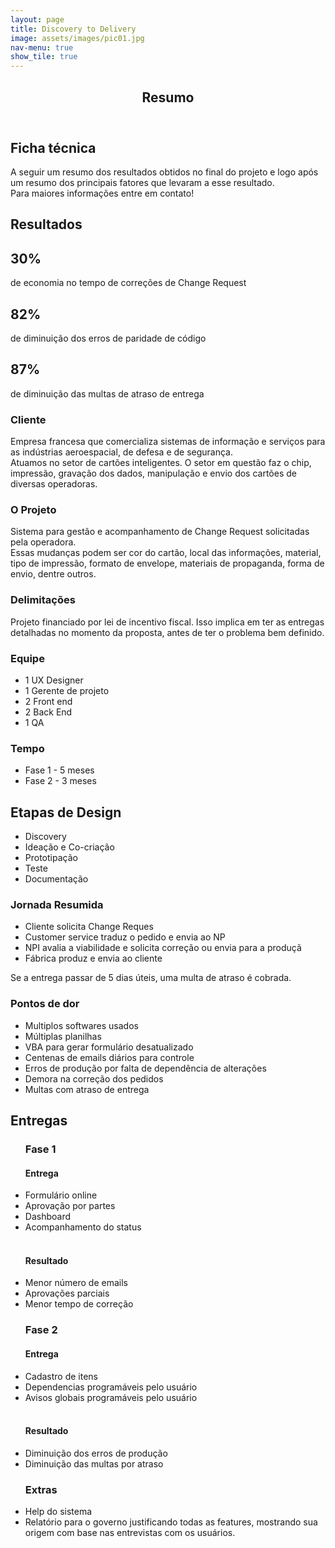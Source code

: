```yaml
---
layout: page
title: Discovery to Delivery
image: assets/images/pic01.jpg
nav-menu: true
show_tile: true
---
```


<!-- Main -->
<div id="main" class="alt">

<!-- One -->
<section id="one">
	<div class="inner">
		<header class="major">
			<h1>Resumo</h1>
		</header>

<!-- Content -->
<div class="12u$">
<h2 id="content">Ficha técnica</h2>
<p> A seguir um resumo dos resultados obtidos no final do projeto e logo após um resumo dos principais fatores que levaram a esse resultado.<br>Para maiores informações entre em contato!</p>
</div>
<h2 id="content">Resultados</h2>
<div class="row">
    <div class="4u 12u$(small)">
        <div class="box-center">
		<h1>30%</h1>
		<p>de economia no tempo de correções de Change Request</p>
        </div>
	</div>
	<div class="4u 12u$(small)">
        <div class="box-center">
		<h1>82%</h1>
		<p>de diminuição dos erros de paridade de código </p>
	    </div>
	</div>
    <div class="4u$ 12u$(small)">
		<div class="box-center">
        <h1>87%</h1>
		<p>de diminuição das multas de atraso de entrega </p>
        </div>
    </div>
<div class="row">
	<div class="6u 12u$(medium)">
		<h3>Cliente</h3>
		<p>Empresa francesa que comercializa sistemas de informação e serviços para as indústrias aeroespacial, de defesa e de segurança. <br>Atuamos no setor de cartões inteligentes. O setor em questão faz o chip, impressão, gravação dos dados, manipulação e envio dos cartões de diversas operadoras.</p>
	</div>
	<div class="6u$ 12u$(medium)">
		<h3>O Projeto</h3>
		<p>Sistema para gestão e acompanhamento de Change Request solicitadas pela operadora.<br>Essas mudanças podem ser cor do cartão, local das informações, material, tipo de impressão, formato de envelope, materiais de propaganda, forma de envio, dentre outros.
        </p>
	</div>
	<!-- Break -->
	<div class="6u 12u$(small)">
		<h3>Delimitações</h3>
		<p>Projeto financiado por lei de incentivo fiscal. Isso implica em ter as entregas detalhadas no momento da proposta, antes de ter o problema bem definido.</p>
	</div>
	<div class="3u 6u$(small)">
		<h3>Equipe</h3>
		<ul>
            <li>1 UX Designer</li>
            <li>1 Gerente de projeto</li>
            <li>2 Front end</li>
            <li>2 Back End</li>
            <li>1 QA</li>
        </ul>
	</div>
	<div class="3u$ 6
u$(small)">
		<h3>Tempo</h3>
		<ul>
            <li>Fase 1 - 5 meses</li>
            <li>Fase 2 - 3 meses</li>
        </ul>
	</div>
</div>
<div class="12u$">
<h2 id="content">Etapas de Design </h2>
</div>
    <ul>
        <li>Discovery</li>
        <li>Ideação e Co-criação</li>
        <li>Prototipação</li>
        <li>Teste</li>
        <li>Documentação</li>
    </ul>
</div>
<div class="row">
	<div class="6u 12u$(medium)">
		<h3>Jornada Resumida</h3>
		<ul>
            <li>Cliente solicita Change Reques</li>
            <li>Customer service traduz o pedido e envia ao NP</li>
            <li>NPI avalia a viabilidade e solicita correção ou envia para a produçã</li>
            <li>Fábrica produz e envia ao cliente</li>
    </ul>
Se a entrega passar de 5 dias úteis, uma multa de atraso é cobrada.
	</div>
	<div class="6u$ 12u$(medium)">
		<h3>Pontos de dor</h3>
        <ul>
            <li>Multiplos softwares usados</li>
           <li>Múltiplas planilhas</li>
            <li>VBA para gerar formulário desatualizado</li>
            <li>Centenas de emails diários para controle</li>
           <li> Erros de produção por falta de dependência de alterações</li>
            <li>Demora na correção dos pedidos</li>
            <li>Multas com atraso de entrega</li>
        </ul>
	</div>
<div class="12u$">
<h2 id="content">Entregas </h2>
</div>
	<!-- Break -->
	<ul class="4u 12u$(medium)">
		<h3>Fase 1</h3>
		<h4>Entrega</h4>
		<li>Formulário online</li>
		<li>Aprovação por partes</li>
		<li>Dashboard</li>
		<li>Acompanhamento do status</li><br>
		<h4>Resultado</h4>
		<li>Menor número de emails</li>
		<li>Aprovações parciais</li>
		<li>Menor tempo de correção</li>
</ul>
	<ul class="4u 12u$(medium)">
		<h3>Fase 2</h3>
		<h4>Entrega</h4>
		<li>Cadastro de itens</li>
		<li>Dependencias programáveis pelo usuário</li>
		<li>Avisos globais programáveis pelo usuário</li><br>
		<h4>Resultado</h4>
		<li>Diminuição dos erros de produção</li>
		<li>Diminuição das multas por atraso</li>
</ul>
	<ul class="4u$ 12u$(medium)">
		<h3>Extras</h3>
		<li>Help do sistema</li>
		<li>Relatório para o governo justificando todas as features, mostrando sua origem com base nas entrevistas com os usuários.</li>
</ul> 




<!--
<h4>Left &amp; Right</h4>
<p><span class="image left"><img src="{% link assets/images/pic09.jpg %}" alt="" /></span>texto com imagem na esquerda.</p>
<p><span class="image right"><img src="{% link assets/images/pic10.jpg %}" alt="" /></span>texto com imagem na direita.</p>
-->
<!-- Box -->
<!--
<div class="box">
<h3>Box</h3>
	<p>Felis sagittis eget tempus primis in faucibus vestibulum. Blandit adipiscing eu felis iaculis volutpat ac adipiscing accumsan eu faucibus. Integer ac pellentesque praesent tincidunt felis sagittis eget. tempus euismod. Magna sed etiam ante ipsum primis in faucibus vestibulum. Blandit adipiscing eu ipsum primis in faucibus vestibulum. Blandit adipiscing eu felis iaculis volutpat ac adipiscing accumsan eu faucibus lorem ipsum.</p>
</div>
-->
</div>

</div>
